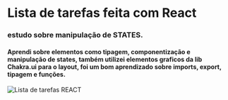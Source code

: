 # Lista de tarefas feita com React
### estudo sobre manipulação de STATES.
#### Aprendi sobre elementos como tipagem, componentização e manipulação de states, também utilizei elementos graficos da lib Chakra.ui para o layout, foi um bom aprendizado sobre imports, export, tipagem e funções.

![Lista de tarefas REACT](https://github.com/Zuucas/Lista_tarefas_React/assets/106625939/29a2dd24-3420-4fca-b131-c25872019d08)

